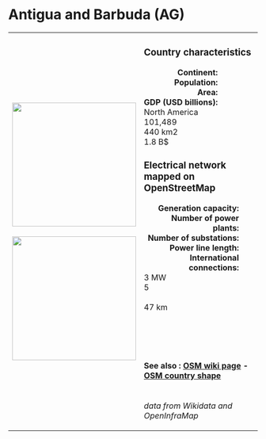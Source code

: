 # Antigua and Barbuda (AG)

<table width="90%">
<tr>
<td>
<img src="http://commons.wikimedia.org/wiki/Special:FilePath/Flag%20of%20Antigua%20and%20Barbuda.svg" width="250">
<br><br>
<img src="http://commons.wikimedia.org/wiki/Special:FilePath/LocationAntiguaAndBarbuda.png" width="250"></td>
<td>
<h3>Country characteristics</h3>
<div style="display: inline-block;text-align:right;margin-right:30px;font-weight: bold;">
Continent:<br>Population:<br>Area:<br>GDP (USD billions):
</div>
<div style="display: inline-block;">
North America<br>101,489<br>440 km2<br>1.8 B$
</div>
<h3>Electrical network mapped on OpenStreetMap</h3>
<div style="display: inline-block;text-align:right;margin-right:30px;font-weight: bold;">Generation capacity:<br>
Number of power plants:<br>
Number of substations:<br>
Power line length:<br>
International connections:<br>
</div>
<div style="display: inline-block;">3 MW<br>
5<br>
<br>
47 km<br>
<br>
</div>

<br><br><h4>See also :
<a href="https://wiki.openstreetmap.org/wiki/Power_networks/Antigua and Barbuda" target="_blank">OSM wiki page</a> -
<a href="https://openstreetmap.org/relation/536900" target="_blank">OSM country shape</a>
</h4>

<br><i>data from Wikidata and OpenInfraMap</i>
</td>
</tr>
</table>




